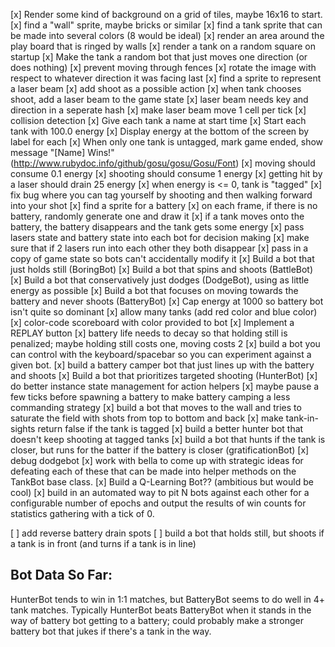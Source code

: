 [x] Render some kind of background on a grid of tiles, maybe 16x16 to start.
[x] find a "wall" sprite, maybe bricks or similar
[x] find a tank sprite that can be made into several colors (8 would be ideal)
[x] render an area around the play board that is ringed by walls
[x] render a tank on a random square on startup
[x] Make the tank a random bot that just moves one direction (or does nothing)
[x] prevent moving through fences
[x] rotate the image with respect to whatever direction it was facing last
[x] find a sprite to represent a laser beam
[x] add shoot as a possible action
[x] when tank chooses shoot, add a laser beam to the game state
[x] laser beam needs key and direction in a seperate hash
[x] make laser beam move 1 cell per tick
[x] collision detection
[x] Give each tank a name at start time
[x] Start each tank with 100.0 energy
[x] Display energy at the bottom of the screen by label for each
[x] When only one tank is untagged, mark game ended, show message "[Name] Wins!" (http://www.rubydoc.info/github/gosu/gosu/Gosu/Font)
[x] moving should consume 0.1 energy
[x] shooting should consume 1 energy
[x] getting hit by a laser should drain 25 energy
[x] when energy is <= 0, tank is "tagged"
[x] fix bug where you can tag yourself by shooting and then walking forward into your shot
[x] find a sprite for a battery
[x] on each frame, if there is no battery, randomly generate one and draw it
[x] if a tank moves onto the battery, the battery disappears and the tank gets some energy
[x] pass lasers state and battery state into each bot for decision making
[x] make sure that if 2 lasers run into each other they both disappear
[x] pass in a copy of game state so bots can't accidentally modify it
[x] Build a bot that just holds still (BoringBot)
[x] Build a bot that spins and shoots (BattleBot)
[x] Build a bot that conservatively just dodges (DodgeBot), using as little energy as possible
[x] Build a bot that focuses on moving towards the battery and never shoots (BatteryBot)
[x] Cap energy at 1000 so battery bot isn't quite so dominant
[x] allow many tanks (add red color and blue color)
[x] color-code scoreboard with color provided to bot
[x] Implement a REPLAY button
[x] battery life needs to decay so that holding still is penalized; maybe holding still costs one, moving costs 2
[x] build a bot you can control with the
keyboard/spacebar so you can experiment against
a given bot.
[x] build a battery camper bot that just lines up with the battery and shoots
[x] Build a bot that prioritizes targeted shooting (HunterBot)
[x] do better instance state management for action helpers
[x] maybe pause a few ticks before spawning a battery
to make battery camping a less commanding strategy
[x] build a bot that moves to the wall and tries to saturate the field with shots from top to bottom and back
[x] make tank-in-sights return false if the tank is tagged
[x] build a better hunter bot that doesn't keep shooting at tagged tanks
[x] build a bot that hunts if the tank is closer, but runs for the batter if the battery is closer (gratificationBot)
[x] debug dodgebot
[x] work with bella to come up with strategic ideas for defeating each of these
    that can be made into helper methods on the TankBot base class.
[x] Build a Q-Learning Bot?? (ambitious but would be cool)
[x] build in an automated way to pit N bots against each other for a configurable number of epochs and
output the results of win counts for statistics gathering with a tick of 0.

[ ] add reverse battery drain spots
[ ] build a bot that holds still, but shoots if a tank is in front (and turns if a tank is in line)





## Bot Data So Far:

HunterBot tends to win in 1:1 matches, but BatteryBot seems to do well
in 4+ tank matches.  Typically HunterBot beats BatteryBot when it
stands in the way of battery bot getting to a battery; could probably make
a stronger battery bot that jukes if there's a tank in the way.
